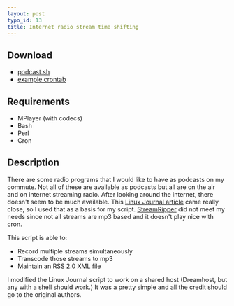 ```yaml
--- 
layout: post
typo_id: 13
title: Internet radio stream time shifting
---
```

Download
--------------

* [podcast.sh](http://svn.haruska.com/scripts/radio_tivo/podcast.sh)
* [example crontab](http://svn.haruska.com/scripts/radio_tivo/crontab)

Requirements
--------------------

* MPlayer (with codecs)
* Bash
* Perl
* Cron

Description
----------------

There are some radio programs that I would like to have as podcasts on my commute. Not all of these are available as podcasts but all are on the air and on internet streaming radio. After looking around the internet, there doesn't seem to be much available. This [Linux Journal article](http://www.linuxjournal.com/article/8171) came really close, so I used that as a basis for my script. [StreamRipper](http://streamripper.sourceforge.net/) did not meet my needs since not all streams are mp3 based and it doesn't play nice with cron.

This script is able to:

* Record multiple streams simultaneously
* Transcode those streams to mp3
* Maintain an RSS 2.0 XML file

I modified the Linux Journal script to work on a shared host (Dreamhost, but any with a shell should work.) It was a pretty simple and all the credit should go to the original authors.

